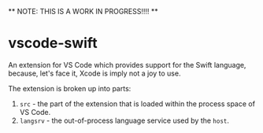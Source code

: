 ** NOTE: THIS IS A WORK IN PROGRESS!!!! **

# vscode-swift
An extension for VS Code which provides support for the Swift language, because, let's face it, Xcode is imply not a joy to use.

The extension is broken up into parts:

  1. `src` - the part of the extension that is loaded within the process space of VS Code.
  2. `langsrv` - the out-of-process language service used by the `host`.

